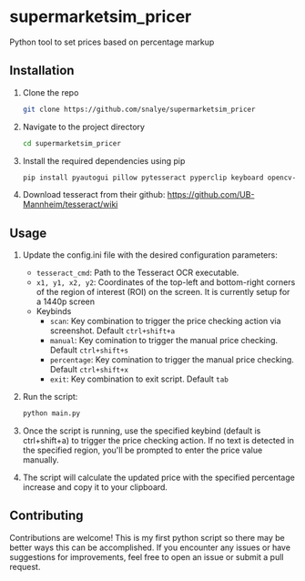 # supermarketsim_pricer
Python tool to set prices based on percentage markup

## Installation

1. Clone the repo
    ```bash
    git clone https://github.com/snalye/supermarketsim_pricer
    ```
2. Navigate to the project directory
    ```bash
    cd supermarketsim_pricer
    ```
3. Install the required dependencies using pip
    ```bash
    pip install pyautogui pillow pytesseract pyperclip keyboard opencv-python
    ```
4. Download tesseract from their github: https://github.com/UB-Mannheim/tesseract/wiki
## Usage

1. Update the config.ini file with the desired configuration parameters:

    - `tesseract_cmd`: Path to the Tesseract OCR executable.
    - `x1, y1, x2, y2`: Coordinates of the top-left and bottom-right corners of the region of     interest (ROI) on the screen. It is currently setup for a 1440p screen
    - Keybinds
        - `scan`: Key combination to trigger the price checking action via       screenshot. Default `ctrl+shift+a`
        - `manual`: Key comination to trigger the manual price checking.        Default `ctrl+shift+s`
        - `percentage`: Key comination to trigger the manual price checking. Default `ctrl+shift+x`
        - `exit`: Key combination to exit script. Default `tab`
2. Run the script:
    ```bash
    python main.py
    ```
3. Once the script is running, use the specified keybind (default is ctrl+shift+a) to trigger the price checking action. If no text is detected in the specified region, you'll be prompted to enter the price value manually.
4. The script will calculate the updated price with the specified percentage increase and copy it to your clipboard.

## Contributing

Contributions are welcome! This is my first python script so there may be better ways this can be accomplished. If you encounter any issues or have suggestions for improvements, feel free to open an issue or submit a pull request.